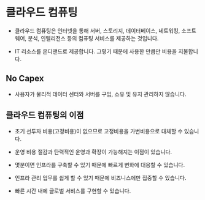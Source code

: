 # 클라우드 컴퓨팅

- 클라우드 컴퓨팅은 인터넷을 통해 서버, 스토리지, 데이터베이스, 네트워킹, 소프트웨어, 분석, 인텔리전스 등의 컴퓨팅 서비스를 제공하는 것입니다.

- IT 리소스를 온디맨드로 제공합니다. 그렇기 때문에 사용한 만큼만 비용을 지불합니다.

## No Capex

- 사용자가 물리적 데이터 센터와 서버를 구입, 소유 및 유지 관리하지 않습니다.

## 클라우드 컴퓨팅의 이점

- 초기 선투자 비용(고정비용)이 없으므로 고정비용을 가변비용으로 대체할 수 있습니다.

- 운영 비용 절감과 탄력적인 운영과 확장이 가능해지는 이점이 있습니다.

- 몇분이면 인프라를 구축할 수 있기 때문에 빠르게 변화에 대응할 수 있습니다.

- 인프라 관리 업무를 쉽게 할 수 있기 때문에 비즈니스에만 집중할 수 있습니다.

- 빠른 시간 내에 글로벌 서비스를 구현할 수 있습니다.
